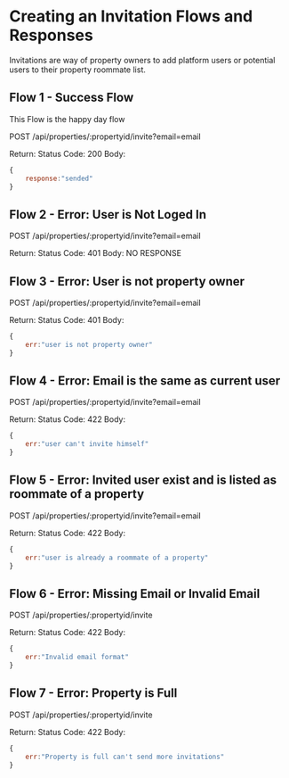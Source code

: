 # Creating an Invitation Flows and Responses
Invitations are way of property owners to add platform users or potential users to their property roommate list.

## Flow 1 - Success Flow
This Flow is the happy day flow

POST /api/properties/:propertyid/invite?email=email

Return:
Status Code: 200
Body:
```javascript
{
	response:"sended"	
} 
```

## Flow 2 - Error: User is Not Loged In

POST /api/properties/:propertyid/invite?email=email

Return:
Status Code: 401
Body:
NO RESPONSE

## Flow 3 - Error: User is not property owner

POST /api/properties/:propertyid/invite?email=email

Return:
Status Code: 401
Body:
```javascript
{
	err:"user is not property owner"	
} 
```

## Flow 4 - Error: Email is the same as current user

POST /api/properties/:propertyid/invite?email=email

Return:
Status Code: 422
Body:
```javascript
{
	err:"user can't invite himself"	
} 
```

## Flow 5 - Error: Invited user exist and is listed as roommate of a property

POST /api/properties/:propertyid/invite?email=email

Return:
Status Code: 422
Body:
```javascript
{
	err:"user is already a roommate of a property"	
} 
```

## Flow 6 - Error: Missing Email or Invalid Email

POST /api/properties/:propertyid/invite

Return:
Status Code: 422
Body:
```javascript
{
	err:"Invalid email format"	
} 
```

## Flow 7 - Error: Property is Full

POST /api/properties/:propertyid/invite

Return:
Status Code: 422
Body:
```javascript
{
	err:"Property is full can't send more invitations"	
} 
```
